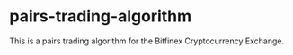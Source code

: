 # pairs-trading-algorithm
This is a pairs trading algorithm for the Bitfinex Cryptocurrency Exchange.
